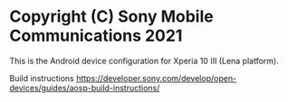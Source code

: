 Copyright (C) Sony Mobile Communications 2021
=============================================

This is the Android device configuration for Xperia 10 III (Lena platform).

Build instructions
https://developer.sony.com/develop/open-devices/guides/aosp-build-instructions/
